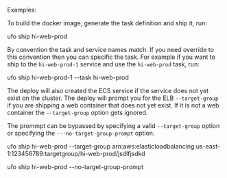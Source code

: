 Examples:

To build the docker image, generate the task definition and ship it, run:

  ufo ship hi-web-prod

By convention the task and service names match. If you need override to this convention then you can specific the task.  For example if you want to ship to the `hi-web-prod-1` service and use the `hi-web-prod` task, run:

  ufo ship hi-web-prod-1 --task hi-web-prod

The deploy will also created the ECS service if the service does not yet exist on the cluster.  The deploy will prompt you for the ELB `--target-group` if you are shipping a web container that does not yet exist.  If it is not a web container the `--target-group` option gets ignored.

The prommpt can be bypassed by specifying a valid `--target-group` option or specifying the `---no-target-group-prompt` option.

  ufo ship hi-web-prod --target-group arn:aws:elasticloadbalancing:us-east-1:123456789:targetgroup/hi-web-prod/jsdlfjsdkd

  ufo ship hi-web-prod --no-target-group-prompt
